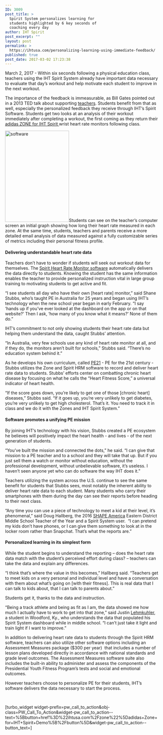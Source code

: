 ```yaml
---
ID: 3009
post_title: >
  Spirit System personalizes learning for
  students highlighted by 6 key seconds of
  coaching every day
author: IHT Spirit
post_excerpt: ""
layout: post
permalink: >
  https://ihtusa.com/personalizing-learning-using-immediate-feedback/
published: true
post_date: 2017-03-02 17:23:38
---
```

March 2, 2017 - Within six seconds following a physical education class, teachers using the IHT Spirit System already have important data necessary to evaluate that day’s workout and help motivate each student to improve in the next workout.

<span style="font-weight: 400;">The importance of the feedback is immeasurable, as Bill Gates pointed out in a 2013 TED talk about supporting </span><a href="https://www.youtube.com/watch?v=81Ub0SMxZQo"><span style="font-weight: 400;">teachers</span></a><span style="font-weight: 400;">. Students benefit from that as well, especially the personalized feedback they receive through IHT’s Spirit Software. Students get two looks at an analysis of their workout immediately after completing a workout, the first coming as they return their </span><a href="https://ihtusa.com/zone/"><span style="font-weight: 400;">adidas ZONE for IHT Spirit </span></a><span style="font-weight: 400;">wrist heart rate monitors following class. </span><!--more-->

<span style="font-weight: 400;"><a href="https://ihtusa.com/wp-content/uploads/2017/03/2016-12-11_0849web.jpg"><img class="size-medium wp-image-3017 alignleft" src="https://ihtusa.com/wp-content/uploads/2017/03/2016-12-11_0849web-210x300.jpg" alt="software" width="210" height="300" /></a>Students can see on the teacher’s computer screen an initial graph showing how long their heart rate measured in each zone. At the same time, students, teachers and parents receive a more detailed email analysis of data measured against a fully customizable series of metrics including their personal fitness profile.</span>
<h4><b>Delivering understandable heart rate data</b></h4>
<span style="font-weight: 400;">Teachers don’t have to wonder if students will seek out workout data for themselves. The </span><a href="https://ihtusa.com/spirit-system/assessment-software/"><span style="font-weight: 400;">Spirit Heart Rate Monitor software</span></a><span style="font-weight: 400;"> automatically delivers the data directly to students. Knowing the student has the same information enables the teacher to provide personalized instruction vital in large group training to motivating students to get active and fit. </span>

<span style="font-weight: 400;">“I see students all day who have their own [heart rate] monitor,” said Shane Stubbs, who’s taught PE in Australia for 25 years and began using IHT’s technology when the new school year began in early February. “I say ‘hands up if you’ve ever looked at the dashboard on the app or on that website?’ Then I ask, ‘how many of you know what it means?’ None of them do.”</span>

<span style="font-weight: 400;">IHT’s commitment to not only showing students their heart rate data but helping them understand the data, caught Stubbs’ attention.</span>

<span style="font-weight: 400;">“In Australia, very few schools use any kind of heart rate monitor at all, and if they do, the monitors aren’t built for schools,” Stubbs said. “There’s no education system behind it.”</span>

<span style="font-weight: 400;">As he develops his own curriculum, called </span><a href="https://www.pe21.com.au"><span style="font-weight: 400;">PE21</span></a><span style="font-weight: 400;"> - PE for the 21st century - Stubbs utilizes the Zone and Spirit HRM software to record and deliver heart rate data to students. Stubbs’ efforts center on combatting chronic heart disease by focusing on what he calls the “Heart Fitness Score,” a universal indicator of heart health.</span>

<span style="font-weight: 400;">“If the score goes down, you’re likely to get one of those [chronic heart] diseases,” Stubbs said. “If it goes up, you’re very unlikely to get diabetes, you’re very unlikely to get high cholesterol. That’s it. You need to track it in class and we do it with the Zones and IHT Spirit System.”</span>
<h4><b>Software promotes a unifying PE mission</b></h4>
<span style="font-weight: 400;">By joining IHT’s technology with his vision, Stubbs created a PE ecosystem he believes will positively impact the heart health - and lives - of the next generation of students.</span>

<span style="font-weight: 400;">“You’ve built the mission and connected the dots,” he said. “I can give that mission to a PE teacher and to a school and they will take that up. But if you just sell them a watch or monitor without education, without the professional development, without unbelievable software, it’s useless. I haven’t seen anyone yet who can do software the way IHT does it.”</span>

<span style="font-weight: 400;">Teachers utilizing the system across the U.S. continue to see the same benefit for students that Stubbs sees, most notably the inherent ability to deliver heart rate data to each student. Many students who carry their smartphones with them during the day can see their reports before heading to their next class.</span>

<span style="font-weight: 400;">“Any time you can use a piece of technology to meet a kid at their level, it’s phenomenal,” said Doug Hallberg, the 2016 </span><a href="http://www.shapeamerica.org/"><span style="font-weight: 400;">SHAPE America</span></a><span style="font-weight: 400;"> Eastern District Middle School Teacher of the Year and a Spirit System user.  “I can pretend my kids don’t have phones, or I can give them something to look at in the locker room rather than Snapchat. That’s what the reports are.”</span>
<h4><b>Personalized learning in its simplest form</b></h4>
<span style="font-weight: 400;">While the student begins to understand the reporting – does the heart rate data match with the student’s perceived effort during class? – teachers can take the data and explain any differences.</span>

<span style="font-weight: 400;">“I think that’s where the value in this becomes,” Hallberg said. “Teachers get to meet kids on a very personal and individual level and have a conversation with them about what’s going on [with their fitness]. This is real data that I can talk to kids about, that I can talk to parents about.”</span>

<span style="font-weight: 400;">Students get it, thanks to the data and instruction.</span>

<span style="font-weight: 400;">“Being a track athlete and being as fit as I am, the data showed me how much I actually have to work to get into that zone,” said Justin </span><a href="https://ihtusa.com/role-reversal-8th-grader-uses-spirit-system-data-teach-class-future-educators-works-p-e/"><span style="font-weight: 400;">Lehmkuhler</span></a><span style="font-weight: 400;">, a student in Woodford, Ky., who understands the data that populated his Spirit System dashboard while in middle school. “I can’t just take it light and train light if I want to improve.”</span>

<span style="font-weight: 400;">In addition to delivering heart rate data to students through the Spirit HRM software, teachers can also utilize other software options including an Assessment Measures package ($300 per year)  that includes a number of lesson plans developed directly in accordance with national standards and grade level outcomes. The Assessment Measures software suite also includes the built-in ability to administer and assess the components of the Presidential Youth Fitness Program’s tests and social and emotional outcomes. </span>

<span style="font-weight: 400;">However teachers choose to personalize PE for their students, IHT’s software delivers the data necessary to start the process.</span>

&nbsp;

[turbo_widget widget-prefix=pw_call_to_action&obj-class=PW_Call_To_Action&widget-pw_call_to_action--text=%5Bbutton+href%3D%22ihtusa.com%2Fzone%22%5Dadidas+Zone+for+IHT+Spirit+Demo%5B%2Fbutton%5D&widget-pw_call_to_action--button_text=]

&nbsp;

&nbsp;

&nbsp;

&nbsp;

&nbsp;

&nbsp;

&nbsp;

&nbsp;

&nbsp;

&nbsp;

&nbsp;